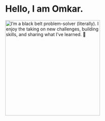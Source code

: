 # Hello, I am Omkar.

<img src="https://raw.githubusercontent.com/OmkarKandale/OmkarKandale/master/Omkar.jpg" alt="I’m a black belt problem-solver (literally). I enjoy the taking on new challenges, building skills, and sharing what I’ve learned. 🥋" title="It's me" width="300" height="300"/>